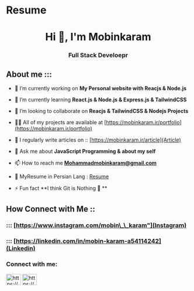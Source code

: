 # Resume

<h1 align="center">Hi 👋, I'm Mobinkaram</h1>
<h3 align="center">Full Stack Develoepr</h3>

## About me :::

- 🔭 I’m currently working on **My Personal website with Reacjs & Node.js**

- 🌱 I’m currently learning **React.js & Node.js & Express.js & TailwindCSS**

- 👯 I’m looking to collaborate on **Reacjs & TailwindCSS & Nodejs Projects**

- 👨‍💻 All of my projects are available at [https://mobinkaram.ir/portfolio](https://mobinkaram.ir/portfolio)

- 📝 I regularly write articles on :: [https://mobinkaram.ir/article](Article)

- 💬 Ask me about **JavaScript Programming & about my self**

- 📫 How to reach me **Mohammadmobinkaram@gmail.com**

- 📄 MyResume in Persian Lang : [Resume](https://mobinkaram.ir/download/mobinkaram-resume)

- ⚡ Fun fact **I think Git is Nothing 💢 **

## How Connect with Me ::

### ::: [https://www.instagram.com/mobin\_\_karam"](Instagram)

### ::: [https://linkedin.com/in/mobin-karam-a54114242](Linkedin)

### <h3 align="left">Connect with me:</h3>

<p align="left">
<a href="https://linkedin.com/in/mobin-karam-a54114242" target="_blank"><img align="center" src="https://raw.githubusercontent.com/rahuldkjain/github-profile-readme-generator/master/src/images/icons/Social/linked-in-alt.svg" alt="https://www.linkedin.com/in/mobin-karam-a54114242" height="30" width="40" /></a>
<a href="https://instagram.com/mobin__karam" target="_blank"><img align="center" src="https://raw.githubusercontent.com/rahuldkjain/github-profile-readme-generator/master/src/images/icons/Social/instagram.svg" alt="https://www.instagram.com/mobin__karam" height="30" width="40" /></a>
</p>
